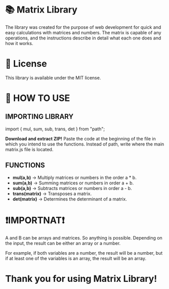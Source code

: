 # 📚 Matrix Library

The library was created for the purpose of web development for quick and easy calculations with matrices and numbers. The matrix is ​​capable of any operations, and the instructions describe in detail what each one does and how it works.

# 📄 License

This library is available under the MIT license.

# 📖 HOW TO USE

## IMPORTING LIBRARY

import { mul, sum, sub, trans, det } from "path";

**Download and extract ZIP!** Paste the code at the beginning of the file in which you intend to use the functions. Instead of path, write where the main matrix.js file is located.

## FUNCTIONS

- **mul(a,b)** -> Multiply matrices or numbers in the order a * b.
- **sum(a,b)** -> Summing matrices or numbers in order a + b.
- **sub(a,b)** -> Subtracts matrices or numbers in order a - b.
- **trans(matrix)** -> Transposes a matrix.
- **det(matrix)** -> Determines the determinant of a matrix.

# ❗**IMPORTNAT**❗

A and B can be arrays and matrices. So anything is possible. Depending on the input, the result can be either an array or a number.

For example, if both variables are a number, the result will be a number, but if at least one of the variables is an array, the result will be an array.

# Thank you for using Matrix Library!
